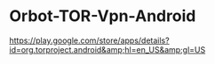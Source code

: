 # Orbot-TOR-Vpn-Android
https://play.google.com/store/apps/details?id=org.torproject.android&amp;hl=en_US&amp;gl=US
